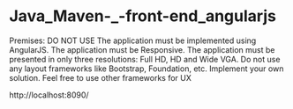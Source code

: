 # Java_Maven-_-front-end_angularjs

Premises:
DO NOT USE <table>
The application must be implemented using AngularJS.
The application must be Responsive.
The application must be presented in only three resolutions: Full HD, HD and Wide VGA.
Do not use any layout frameworks like Bootstrap, Foundation, etc. Implement your own solution. Feel free to use other frameworks for UX

http://localhost:8090/
